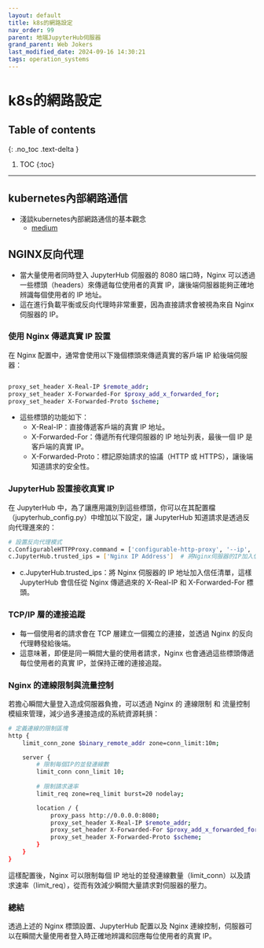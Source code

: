 ```yaml
---
layout: default
title: k8s的網路設定
nav_order: 99
parent: 地端JupyterHub伺服器
grand_parent: Web Jokers
last_modified_date: 2024-09-16 14:30:21
tags: operation_systems
---
```


# k8s的網路設定

## Table of contents

{: .no_toc .text-delta }

1. TOC
{:toc}

---

## kubernetes內部網路通信

- 淺談kubernetes內部網路通信的基本觀念
  - [medium](https://weng-albert.medium.com/淺談kubernetes內部網路通信的基本觀念-e9d993e01423)

## NGINX反向代理

- 當大量使用者同時登入 JupyterHub 伺服器的 8080 端口時，Nginx 可以透過一些標頭（headers）來傳遞每位使用者的真實 IP，讓後端伺服器能夠正確地辨識每個使用者的 IP 地址。
- 這在進行負載平衡或反向代理時非常重要，因為直接請求會被視為來自 Nginx 伺服器的 IP。

### 使用 Nginx 傳遞真實 IP 設置

在 Nginx 配置中，通常會使用以下幾個標頭來傳遞真實的客戶端 IP 給後端伺服器：

```bash

proxy_set_header X-Real-IP $remote_addr;
proxy_set_header X-Forwarded-For $proxy_add_x_forwarded_for;
proxy_set_header X-Forwarded-Proto $scheme;
```

- 這些標頭的功能如下：
  - X-Real-IP：直接傳遞客戶端的真實 IP 地址。
  - X-Forwarded-For：傳遞所有代理伺服器的 IP 地址列表，最後一個 IP 是客戶端的真實 IP。
  - X-Forwarded-Proto：標記原始請求的協議（HTTP 或 HTTPS），讓後端知道請求的安全性。

### JupyterHub 設置接收真實 IP

在 JupyterHub 中，為了讓應用識別到這些標頭，你可以在其配置檔（jupyterhub_config.py）中增加以下設定，讓 JupyterHub 知道請求是透過反向代理進來的：

```bash
# 設置反向代理模式
c.ConfigurableHTTPProxy.command = ['configurable-http-proxy', '--ip', '0.0.0.0', '--port', '8080']
c.JupyterHub.trusted_ips = ['Nginx IP Address']  # 將Nginx伺服器的IP加入信任列表
```

- c.JupyterHub.trusted_ips：將 Nginx 伺服器的 IP 地址加入信任清單，這樣 JupyterHub 會信任從 Nginx 傳遞過來的 X-Real-IP 和 X-Forwarded-For 標頭。

### TCP/IP 層的連接追蹤

- 每一個使用者的請求會在 TCP 層建立一個獨立的連接，並透過 Nginx 的反向代理轉發給後端。
- 這意味著，即便是同一瞬間大量的使用者請求，Nginx 也會通過這些標頭傳遞每位使用者的真實 IP，並保持正確的連接追蹤。

### Nginx 的連線限制與流量控制

若擔心瞬間大量登入造成伺服器負擔，可以透過 Nginx 的 連線限制 和 流量控制 模組來管理，減少過多連接造成的系統資源耗損：

```bash
# 定義連線的限制區塊
http {
    limit_conn_zone $binary_remote_addr zone=conn_limit:10m;

    server {
        # 限制每個IP的並發連線數
        limit_conn conn_limit 10;
        
        # 限制請求速率
        limit_req zone=req_limit burst=20 nodelay;

        location / {
            proxy_pass http://0.0.0.0:8080;
            proxy_set_header X-Real-IP $remote_addr;
            proxy_set_header X-Forwarded-For $proxy_add_x_forwarded_for;
            proxy_set_header X-Forwarded-Proto $scheme;
        }
    }
}
```

這樣配置後，Nginx 可以限制每個 IP 地址的並發連線數量（limit_conn）以及請求速率（limit_req），從而有效減少瞬間大量請求對伺服器的壓力。

### 總結

透過上述的 Nginx 標頭設置、JupyterHub 配置以及 Nginx 連線控制，伺服器可以在瞬間大量使用者登入時正確地辨識和回應每位使用者的真實 IP。

